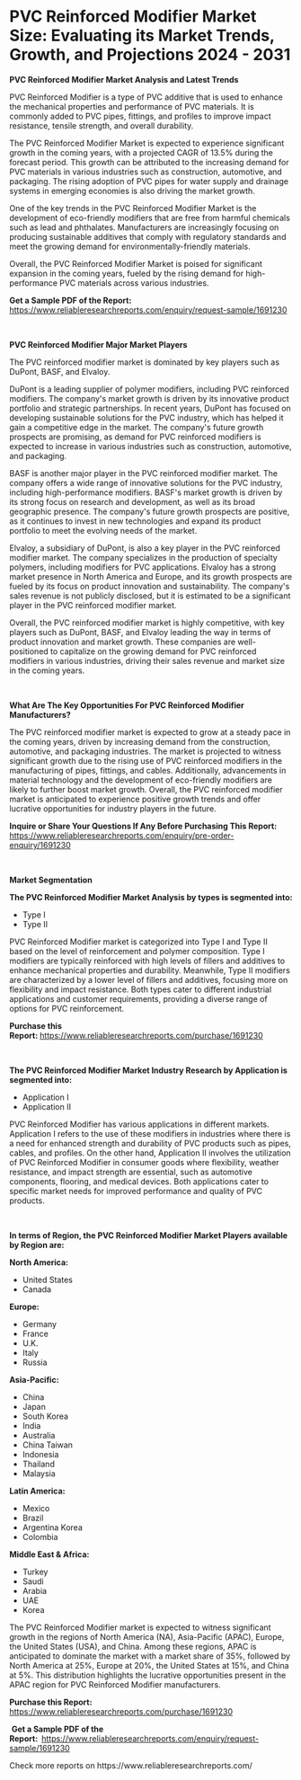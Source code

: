 <p><h1>PVC Reinforced Modifier Market Size: Evaluating its Market Trends, Growth, and Projections 2024 - 2031</h1></p><p><strong>PVC Reinforced Modifier Market Analysis and Latest Trends</strong></p>
<p><p>PVC Reinforced Modifier is a type of PVC additive that is used to enhance the mechanical properties and performance of PVC materials. It is commonly added to PVC pipes, fittings, and profiles to improve impact resistance, tensile strength, and overall durability.</p><p>The PVC Reinforced Modifier Market is expected to experience significant growth in the coming years, with a projected CAGR of 13.5% during the forecast period. This growth can be attributed to the increasing demand for PVC materials in various industries such as construction, automotive, and packaging. The rising adoption of PVC pipes for water supply and drainage systems in emerging economies is also driving the market growth.</p><p>One of the key trends in the PVC Reinforced Modifier Market is the development of eco-friendly modifiers that are free from harmful chemicals such as lead and phthalates. Manufacturers are increasingly focusing on producing sustainable additives that comply with regulatory standards and meet the growing demand for environmentally-friendly materials.</p><p>Overall, the PVC Reinforced Modifier Market is poised for significant expansion in the coming years, fueled by the rising demand for high-performance PVC materials across various industries.</p></p>
<p><strong>Get a Sample PDF of the Report:&nbsp;</strong> <a href="https://www.reliableresearchreports.com/enquiry/request-sample/1691230">https://www.reliableresearchreports.com/enquiry/request-sample/1691230</a></p>
<p>&nbsp;</p>
<p><strong>PVC Reinforced Modifier Major Market Players</strong></p>
<p><p>The PVC reinforced modifier market is dominated by key players such as DuPont, BASF, and Elvaloy. </p><p>DuPont is a leading supplier of polymer modifiers, including PVC reinforced modifiers. The company's market growth is driven by its innovative product portfolio and strategic partnerships. In recent years, DuPont has focused on developing sustainable solutions for the PVC industry, which has helped it gain a competitive edge in the market. The company's future growth prospects are promising, as demand for PVC reinforced modifiers is expected to increase in various industries such as construction, automotive, and packaging.</p><p>BASF is another major player in the PVC reinforced modifier market. The company offers a wide range of innovative solutions for the PVC industry, including high-performance modifiers. BASF's market growth is driven by its strong focus on research and development, as well as its broad geographic presence. The company's future growth prospects are positive, as it continues to invest in new technologies and expand its product portfolio to meet the evolving needs of the market.</p><p>Elvaloy, a subsidiary of DuPont, is also a key player in the PVC reinforced modifier market. The company specializes in the production of specialty polymers, including modifiers for PVC applications. Elvaloy has a strong market presence in North America and Europe, and its growth prospects are fueled by its focus on product innovation and sustainability. The company's sales revenue is not publicly disclosed, but it is estimated to be a significant player in the PVC reinforced modifier market.</p><p>Overall, the PVC reinforced modifier market is highly competitive, with key players such as DuPont, BASF, and Elvaloy leading the way in terms of product innovation and market growth. These companies are well-positioned to capitalize on the growing demand for PVC reinforced modifiers in various industries, driving their sales revenue and market size in the coming years.</p></p>
<p>&nbsp;</p>
<p><strong>What Are The Key Opportunities For PVC Reinforced Modifier Manufacturers?</strong></p>
<p><p>The PVC reinforced modifier market is expected to grow at a steady pace in the coming years, driven by increasing demand from the construction, automotive, and packaging industries. The market is projected to witness significant growth due to the rising use of PVC reinforced modifiers in the manufacturing of pipes, fittings, and cables. Additionally, advancements in material technology and the development of eco-friendly modifiers are likely to further boost market growth. Overall, the PVC reinforced modifier market is anticipated to experience positive growth trends and offer lucrative opportunities for industry players in the future.</p></p>
<p><strong>Inquire or Share Your Questions If Any Before Purchasing This Report:</strong> <a href="https://www.reliableresearchreports.com/enquiry/pre-order-enquiry/1691230">https://www.reliableresearchreports.com/enquiry/pre-order-enquiry/1691230</a></p>
<p>&nbsp;</p>
<p><strong>Market Segmentation</strong></p>
<p><strong>The PVC Reinforced Modifier Market Analysis by types is segmented into:</strong></p>
<p><ul><li>Type I</li><li>Type II</li></ul></p>
<p><p>PVC Reinforced Modifier market is categorized into Type I and Type II based on the level of reinforcement and polymer composition. Type I modifiers are typically reinforced with high levels of fillers and additives to enhance mechanical properties and durability. Meanwhile, Type II modifiers are characterized by a lower level of fillers and additives, focusing more on flexibility and impact resistance. Both types cater to different industrial applications and customer requirements, providing a diverse range of options for PVC reinforcement.</p></p>
<p><strong>Purchase this Report:&nbsp;</strong><a href="https://www.reliableresearchreports.com/purchase/1691230">https://www.reliableresearchreports.com/purchase/1691230</a></p>
<p>&nbsp;</p>
<p><strong>The PVC Reinforced Modifier Market Industry Research by Application is segmented into:</strong></p>
<p><ul><li>Application I</li><li>Application II</li></ul></p>
<p><p>PVC Reinforced Modifier has various applications in different markets. Application I refers to the use of these modifiers in industries where there is a need for enhanced strength and durability of PVC products such as pipes, cables, and profiles. On the other hand, Application II involves the utilization of PVC Reinforced Modifier in consumer goods where flexibility, weather resistance, and impact strength are essential, such as automotive components, flooring, and medical devices. Both applications cater to specific market needs for improved performance and quality of PVC products.</p></p>
<p>&nbsp;</p>
<p><strong>In terms of Region, the PVC Reinforced Modifier Market Players available by Region are:</strong></p>
<p>
    <p> <strong> North America: </strong>
        <ul>
            <li>United States</li>
            <li>Canada</li>
        </ul>
        </p> 
    <p> <strong> Europe: </strong>
        <ul>
            <li>Germany</li>
            <li>France</li>
            <li>U.K.</li>
            <li>Italy</li>
            <li>Russia</li>
        </ul>
        </p> 
    <p> <strong> Asia-Pacific: </strong>
        <ul>
            <li>China</li>
            <li>Japan</li>
            <li>South Korea</li>
            <li>India</li>
            <li>Australia</li>
            <li>China Taiwan</li>
            <li>Indonesia</li>
            <li>Thailand</li>
            <li>Malaysia</li>
        </ul>
        </p> 
    <p> <strong> Latin America: </strong>
        <ul>
            <li>Mexico</li>
            <li>Brazil</li>
            <li>Argentina Korea</li>
            <li>Colombia</li>
        </ul>
        </p> 
    <p> <strong> Middle East & Africa: </strong>
        <ul>
            <li>Turkey</li>
            <li>Saudi</li>
            <li>Arabia</li>
            <li>UAE</li>
            <li>Korea</li>
        </ul>
    </p>
    </p>
<p><p>The PVC Reinforced Modifier market is expected to witness significant growth in the regions of North America (NA), Asia-Pacific (APAC), Europe, the United States (USA), and China. Among these regions, APAC is anticipated to dominate the market with a market share of 35%, followed by North America at 25%, Europe at 20%, the United States at 15%, and China at 5%. This distribution highlights the lucrative opportunities present in the APAC region for PVC Reinforced Modifier manufacturers.</p></p>
<p><strong>Purchase this Report: </strong><a href="https://www.reliableresearchreports.com/purchase/1691230">https://www.reliableresearchreports.com/purchase/1691230</a></p>
<p>&nbsp;<strong>Get a Sample PDF of the Report:&nbsp;&nbsp;</strong><a href="https://www.reliableresearchreports.com/enquiry/request-sample/1691230">https://www.reliableresearchreports.com/enquiry/request-sample/1691230</a></p>
<p><strong></strong></p>
<p>Check more reports on https://www.reliableresearchreports.com/</p>